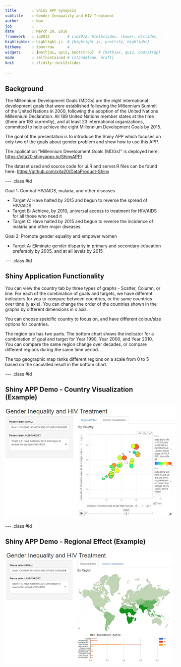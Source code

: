 ```yaml
---
title       : Shiny APP Synopsis
subtitle    : Gender Inequality and HIV Treatment
author      : Nan
job         : 
date        : March 20, 2016
framework   : io2012        # {io2012, html5slides, shower, dzslides, ...}
highlighter : highlight.js  # {highlight.js, prettify, highlight}
hitheme     : tomorrow      # 
widgets     : [mathjax, quiz, bootstrap]  # {mathjax, quiz, bootstrap}
mode        : selfcontained # {standalone, draft}
knit        : slidify::knit2slides

---
```


## Background

The Millennium Development Goals (MDGs) are the eight international development goals that were established following the Millennium Summit of the United Nations in 2000, following the adoption of the United Nations Millennium Declaration. All 189 United Nations member states at the time (there are 193 currently), and at least 23 international organizations, committed to help achieve the eight Millennium Development Goals by 2015.

The goal of the presentation is to introduce the Shiny APP which focuses on only two of the goals about gender problem and show how to use this APP.

The application "Millennium Development Goals (MDGs)" is deployed here: https://xita20.shinyapps.io/ShinyAPP/

The dataset used and source code for ui.R and server.R files can be found here: https://github.com/xita20/DataProduct-Shiny

--- .class #id

Goal 1: Combat HIV/AIDS, malaria, and other diseases
* Target A: Have halted by 2015 and begun to reverse the spread of HIV/AIDS
* Target B: Achieve, by 2010, universal access to treatment for HIV/AIDS for all those who need it
* Target C: Have halted by 2015 and begun to reverse the incidence of malaria and other major diseases

Goal 2: Promote gender equality and empower women
* Target A: Eliminate gender disparity in primary and secondary education preferably by 2005, and at all levels by 2015

--- .class #id

## Shiny Application Functionality 

You can view the country tab by three types of graphs - Scatter, Column, or line. For each of the combination of goals and targets, we have different indicators for you to compare between countries, or the same countries over time (y axis). You can change the order of the countries shown in the graphs by different dimensions in x axis.

You can choose speicific country to focus on, and have different colour/size options for countries.

The region tab has two parts. The bottom chart shows the indicator for a combination of goal and target for Year 1990, Year 2000, and Year 2010. You can compare the same region change over decades, or compare different regions during the same time period.

The top geographic map ranks different regions on a scale from 0 to 5 based on the caculated result in the bottom chart.

---  .class #id

## Shiny APP Demo - Country Visualization (Example)

<!-- Limit image width and height -->
<style type="text/css">
img {     
  max-height: 500px;     
  max-width: 964px; 
}
</style>
 
<!-- Center image on slide -->
<script type="text/javascript" src="http://ajax.aspnetcdn.com/ajax/jQuery/jquery-1.7.min.js"></script>
<script type="text/javascript">
$(function() {     
  $("p:has(img)").addClass('centered'); 
});
</script>

![image](countrypic.png)

---  .class #id

## Shiny APP Demo - Regional Effect (Example)
<script type="text/javascript" src="http://ajax.aspnetcdn.com/ajax/jQuery/jquery-1.7.min.js"></script>
<script type="text/javascript">
$(function() {     
  $("p:has(img)").addClass('centered'); 
});
</script>

![image](regionpic.png)





